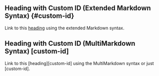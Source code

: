 ## Heading with Custom ID (Extended Markdown Syntax) {#custom-id}

Link to this [heading](#custom-id) using the extended Markdown syntax.

## Heading with Custom ID (MultiMarkdown Syntax) [custom-id]

Link to this [heading][custom-id] using the MultiMarkdown syntax or just
[custom-id].
